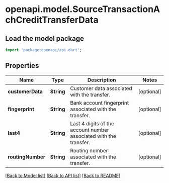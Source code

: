# openapi.model.SourceTransactionAchCreditTransferData

## Load the model package
```dart
import 'package:openapi/api.dart';
```

## Properties
Name | Type | Description | Notes
------------ | ------------- | ------------- | -------------
**customerData** | **String** | Customer data associated with the transfer. | [optional] 
**fingerprint** | **String** | Bank account fingerprint associated with the transfer. | [optional] 
**last4** | **String** | Last 4 digits of the account number associated with the transfer. | [optional] 
**routingNumber** | **String** | Routing number associated with the transfer. | [optional] 

[[Back to Model list]](../README.md#documentation-for-models) [[Back to API list]](../README.md#documentation-for-api-endpoints) [[Back to README]](../README.md)



